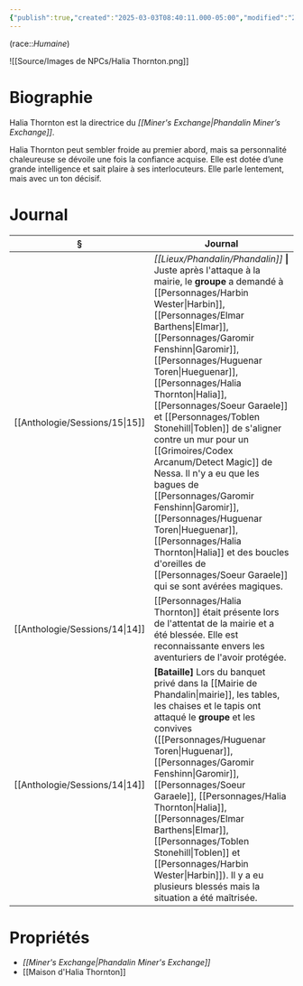 ```yaml
---
{"publish":true,"created":"2025-03-03T08:40:11.000-05:00","modified":"2025-03-03T08:40:11.000-05:00","cssclasses":""}
---
```



(race::*Humaine*)

![[Source/Images de NPCs/Halia Thornton.png]]

# Biographie

Halia Thornton est la directrice du *[[Miner's Exchange\|Phandalin Miner’s Exchange]]*.

Halia Thornton peut sembler froide au premier abord, mais sa personnalité chaleureuse se dévoile une fois la confiance acquise. Elle est dotée d’une grande intelligence et sait plaire à ses interlocuteurs. Elle parle lentement, mais avec un ton décisif.

# Journal

| §                                 | Journal                                                                                                                                                                                                                                                                                                                                                                                                                                                                                                                                               |
| --------------------------------- | ----------------------------------------------------------------------------------------------------------------------------------------------------------------------------------------------------------------------------------------------------------------------------------------------------------------------------------------------------------------------------------------------------------------------------------------------------------------------------------------------------------------------------------------------------- |
| [[Anthologie/Sessions/15\|15]] | *[[Lieux/Phandalin/Phandalin]]* **\|** Juste après l'attaque à la mairie, le **groupe** a demandé à [[Personnages/Harbin Wester\|Harbin]], [[Personnages/Elmar Barthens\|Elmar]], [[Personnages/Garomir Fenshinn\|Garomir]], [[Personnages/Huguenar Toren\|Hueguenar]], [[Personnages/Halia Thornton\|Halia]], [[Personnages/Soeur Garaele]] et [[Personnages/Toblen Stonehill\|Toblen]] de s'aligner contre un mur pour un [[Grimoires/Codex Arcanum/Detect Magic]] de Nessa. Il n'y a eu que les bagues de [[Personnages/Garomir Fenshinn\|Garomir]], [[Personnages/Huguenar Toren\|Hueguenar]], [[Personnages/Halia Thornton\|Halia]] et des boucles d'oreilles de [[Personnages/Soeur Garaele]] qui se sont avérées magiques. |
| [[Anthologie/Sessions/14\|14]] | [[Personnages/Halia Thornton]] était présente lors de l'attentat de la mairie et a été blessée. Elle est reconnaissante envers les aventuriers de l'avoir protégée.                                                                                                                                                                                                                                                                                                                                                                                               |
| [[Anthologie/Sessions/14\|14]] | **[Bataille]** Lors du banquet privé dans la [[Mairie de Phandalin\|mairie]], les tables, les chaises et le tapis ont attaqué le **groupe** et les convives ([[Personnages/Huguenar Toren\|Huguenar]], [[Personnages/Garomir Fenshinn\|Garomir]], [[Personnages/Soeur Garaele]], [[Personnages/Halia Thornton\|Halia]], [[Personnages/Elmar Barthens\|Elmar]], [[Personnages/Toblen Stonehill\|Toblen]] et [[Personnages/Harbin Wester\|Harbin]]). Il y a eu plusieurs blessés mais la situation a été maîtrisée.                                                                                                                         |


# Propriétés

- *[[Miner's Exchange\|Phandalin Miner's Exchange]]*
- [[Maison d'Halia Thornton]]
